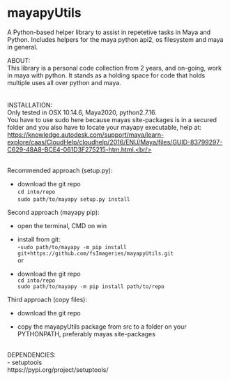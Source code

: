 # mayapyUtils
A Python-based helper library to assist in repetetive tasks in Maya and Python.
Includes helpers for the maya python api2, os filesystem and maya in general.


ABOUT:<br/>
  This library is a personal code collection from 2 years, and on-going, work in maya with python.
  It stands as a holding space for code that holds multiple uses all over python and maya.
<br/>
<br/>
<br/>
INSTALLATION:<br/>
Only tested in OSX 10.14.6, Maya2020, python2.7.16.<br/>
You have to use sudo here because mayas site-packages is in a secured folder and
you also have to locate your mayapy executable, help at: https://knowledge.autodesk.com/support/maya/learn-explore/caas/CloudHelp/cloudhelp/2016/ENU/Maya/files/GUID-83799297-C629-48A8-BCE4-061D3F275215-htm.html.<br/>

<br/>Recommended approach (setup.py):

  - download the git repo<br/>
    `cd into/repo`<br/>
    `sudo path/to/mayapy setup.py install`<br/>
    
  Second approach (mayapy pip):
  
  - open the terminal, CMD on win
  
  - install from git:<br/>
    -`sudo path/to/mayapy -m pip install git+https://github.com/fsImageries/mayapyUtils.git`
    <br/>or<br/>
  - download the git repo<br/>
      `cd into/repo`<br/>
      `sudo path/to/mayapy -m pip install path/to/repo`<br/>
  
  Third approach (copy files):<br/>
  
  - download the git repo
  
  - copy the mayapyUtils package from src to a folder on your PYTHONPATH, preferably mayas site-packages
  
<br/>  
DEPENDENCIES:<br/>
  - setuptools<br/>
  https://pypi.org/project/setuptools/
<br/>  
<br/>
